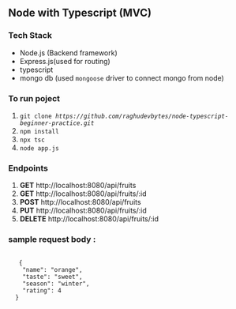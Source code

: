<h2>Node with Typescript (MVC)</h2> 
<h3><b>Tech Stack</b></h3>
<ul>
  <li>Node.js (Backend framework)</li>
  <li>Express.js(used for routing)</li>
  <li>typescript</li>
  <li>mongo db (used <code>mongoose</code> driver to connect mongo from node)</li>
</ul>
<h3>To run poject</h3>
<ol>
  <li><code>git clone <a><i>https://github.com/raghudevbytes/node-typescript-beginner-practice.git</i></a></code></code></li>
<li><code>npm install</code></li>
<li><code>npx tsc</code></li>
<li><code>node app.js</code></li>
</ol>
<h3>Endpoints</h3>
<ol>
  <li><b>GET</b> http://localhost:8080/api/fruits</li>
  <li><b>GET</b> http://localhost:8080/api/fruits/:id</li>
   <li><b>POST</b> http://localhost:8080/api/fruits</li>
  <li><b>PUT</b> http://localhost:8080/api/fruits/:id</li>
  <li><b>DELETE</b> http://localhost:8080/api/fruits/:id</li>
</ol>
<h3>sample request body :</h3>
<code>
   {
    "name": "orange",
    "taste": "sweet",
    "season": "winter",
    "rating": 4
  }
</code>
